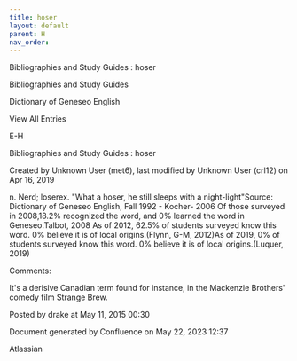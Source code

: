 ```yaml
---
title: hoser
layout: default
parent: H
nav_order:
---
```


Bibliographies and Study Guides : hoser

Bibliographies and Study Guides

Dictionary of Geneseo English

View All Entries

E-H

Bibliographies and Study Guides : hoser

Created by  Unknown User (met6), last modified by  Unknown User (crl12) on Apr 16, 2019

n. Nerd; loserex. &quot;What a hoser, he still sleeps with a night-light&quot;Source: Dictionary of Geneseo English, Fall 1992 - Kocher- 2006 Of those surveyed in 2008,18.2% recognized the word, and 0% learned the word in Geneseo.Talbot, 2008 As of 2012, 62.5% of students surveyed know this word. 0% believe it is of local origins.(Flynn, G-M, 2012)As of 2019, 0% of students surveyed know this word. 0% believe it is of local origins.(Luquer, 2019)

Comments:

It's a derisive Canadian term found for instance, in the Mackenzie Brothers' comedy film Strange Brew. 

Posted by drake at May 11, 2015 00:30

Document generated by Confluence on May 22, 2023 12:37

Atlassian
